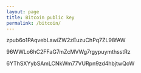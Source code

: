 ```yaml
---
layout: page
title: Bitcoin public key
permalink: /bitcoin/
---
```



zpub6o1PAqvebLawiZW2zEuzuChPq7ZL98fAW

96WWLo6hC2FFaG7mZcMVWg7rgypuymthsstRz

6YThSXYybSAmLCNkWm77VURpn9zd4hbjtwQoW
